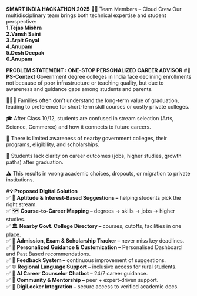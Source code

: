 **SMART INDIA HACKATHON 2025**
👨‍💻 Team Members – Cloud Crew
Our multidisciplinary team brings both technical expertise and student perspective:<br/>
**1.Tejas Mishra**<br/>
**2.Vansh Saini**<br/>
**3.Arpit Goyal**<br/>
**4.Anupam**<br/>
**5.Desh Deepak**<br/>
**6.Anupam**<br/>

**PROBLEM STATEMENT : ONE-STOP PERSONALIZED CAREER ADVISOR**
#**📌 PS-Context**
Government degree colleges in India face declining enrollments not because of poor infrastructure or teaching quality, but
due to awareness and guidance gaps among students and parents.

👨‍👩‍👧 Families often don’t understand the long-term value of graduation, leading to preference for short-term skill courses or costly private colleges.

🎓 After Class 10/12, students are confused in stream selection (Arts, Science, Commerce) and how it connects to future careers.

🏫 There is limited awareness of nearby government colleges, their programs, eligibility, and scholarships.

💼 Students lack clarity on career outcomes (jobs, higher studies, growth paths) after graduation.

⚠️ This results in wrong academic choices, dropouts, or migration to private institutions.

#**💡 Proposed Digital Solution**<br/>
✅ 🎯 **Aptitude & Interest-Based Suggestions –** helping students pick the right stream.<br/>
✅ 🗺️ **Course-to-Career Mapping –** degrees → skills → jobs → higher studies.<br/>
✅ 🏛️ **Nearby Govt. College Directory –** courses, cutoffs, facilities in one place.<br/>
✅ 📅 **Admission, Exam & Scholarship Tracker –** never miss key deadlines.<br/>
✅ 👤 **Personalized Guidance & Customization –** Personalised Dashboard and Past Based recommendations.<br/>
✅ 📝 **Feedback System –** continuous improvement of suggestions.<br/>
✅ 🌐 **Regional Language Support –** inclusive access for rural students.<br/>
✅ 🤖 **AI Career Counselor Chatbot –** 24/7 career guidance.<br/>
✅ 👥 **Community & Mentorship –** peer + expert-driven support.<br/>
✅ 🔐 D**igiLocker Integration –** secure access to verified academic docs.<br/>
